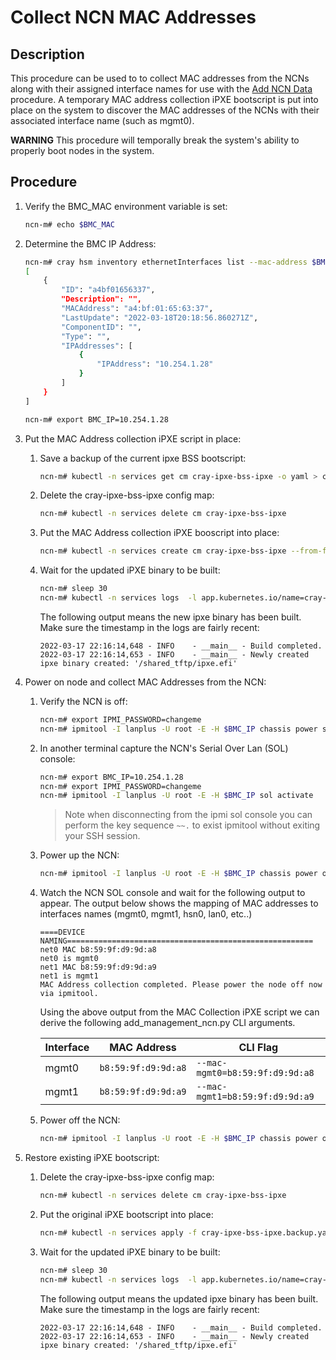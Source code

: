 # Collect NCN MAC Addresses

## Description
This procedure can be used to to collect MAC addresses from the NCNs along with their assigned interface names for use with the [Add NCN Data](Add_NCN_Data.md) procedure. A temporary MAC address collection iPXE bootscript is put into place on the system to discover the MAC addresses of the NCNs with their associated interface name (such as mgmt0).

**WARNING** This procedure will temporally break the system's ability to properly boot nodes in the system.

## Procedure
1.  Verify the BMC_MAC environment variable is set:
    ```bash
    ncn-m# echo $BMC_MAC
    ```

2.  Determine the BMC IP Address:
    ```bash
    ncn-m# cray hsm inventory ethernetInterfaces list --mac-address $BMC_MAC --format json
    [
        {
            "ID": "a4bf01656337",
            "Description": "",
            "MACAddress": "a4:bf:01:65:63:37",
            "LastUpdate": "2022-03-18T20:18:56.860271Z",
            "ComponentID": "",
            "Type": "",
            "IPAddresses": [
                {
                    "IPAddress": "10.254.1.28"
                }
            ]
        }
    ]
    ```

    ```bash
    ncn-m# export BMC_IP=10.254.1.28
    ```

2.  Put the MAC Address collection iPXE script in place:
    1.  Save a backup of the current ipxe BSS bootscript:
        ```bash
        ncn-m# kubectl -n services get cm cray-ipxe-bss-ipxe -o yaml > cray-ipxe-bss-ipxe.backup.yaml
        ```

    2.  Delete the cray-ipxe-bss-ipxe config map:
        ```bash
        ncn-m# kubectl -n services delete cm cray-ipxe-bss-ipxe
        ```
    
    3.  Put the MAC Address collection iPXE booscript into place:
        ```bash
        ncn-m# kubectl -n services create cm cray-ipxe-bss-ipxe --from-file=bss.ipxe=/usr/share/doc/csm/scripts/operations/node_management/Add_Remove_Replace_NCNs/mac_collection_script.ipxe
        ```
    
    4.  Wait for the updated iPXE binary to be built:
        ```bash
        ncn-m# sleep 30
        ncn-m# kubectl -n services logs  -l app.kubernetes.io/name=cray-ipxe -c cray-ipxe -f
        ```

        The following output means the new ipxe binary has been built. Make sure the timestamp in the logs are fairly recent:
        ```
        2022-03-17 22:16:14,648 - INFO    - __main__ - Build completed.
        2022-03-17 22:16:14,653 - INFO    - __main__ - Newly created ipxe binary created: '/shared_tftp/ipxe.efi'
        ```

3.  Power on node and collect MAC Addresses from the NCN:
    1.  Verify the NCN is off:
        ```bash
        ncn-m# export IPMI_PASSWORD=changeme
        ncn-m# ipmitool -I lanplus -U root -E -H $BMC_IP chassis power status
        ```

    2.  In another terminal capture the NCN's Serial Over Lan (SOL) console:
        ```bash
        ncn-m# export BMC_IP=10.254.1.28
        ncn-m# export IPMI_PASSWORD=changeme
        ncn-m# ipmitool -I lanplus -U root -E -H $BMC_IP sol activate
        ```

        > Note when disconnecting from the ipmi sol console you can perform the key sequence `~~.` to exist ipmitool without exiting your SSH session. 

    3.  Power up the NCN:
        ```bash
        ncn-m# ipmitool -I lanplus -U root -E -H $BMC_IP chassis power on
        ```

    4.  Watch the NCN SOL console and wait for the following output to appear. The output below shows the mapping of MAC addresses to interfaces names (mgmt0, mgmt1, hsn0, lan0, etc..)
        ```
        ====DEVICE NAMING=======================================================
        net0 MAC b8:59:9f:d9:9d:a8
        net0 is mgmt0
        net1 MAC b8:59:9f:d9:9d:a9
        net1 is mgmt1
        MAC Address collection completed. Please power the node off now via ipmitool.
        ```

        Using the above output from the MAC Collection iPXE script we can derive the following add_management_ncn.py CLI arguments.

        | Interface | MAC Address         | CLI Flag
        | --------- | ------------------- | -------- 
        | mgmt0     | `b8:59:9f:d9:9d:a8` | `--mac-mgmt0=b8:59:9f:d9:9d:a8`
        | mgmt1     | `b8:59:9f:d9:9d:a9` | `--mac-mgmt1=b8:59:9f:d9:9d:a9`
        
    5.  Power off the NCN:
        ```bash
        ncn-m# ipmitool -I lanplus -U root -E -H $BMC_IP chassis power off
        ```

4. Restore existing iPXE bootscript:
   1.   Delete the cray-ipxe-bss-ipxe config map:
        ```bash
        ncn-m# kubectl -n services delete cm cray-ipxe-bss-ipxe
        ```
    
    1.  Put the original iPXE bootscript into place:
        ```bash
        ncn-m# kubectl -n services apply -f cray-ipxe-bss-ipxe.backup.yaml
        ```
    
    2.  Wait for the updated iPXE binary to be built:
        ```bash
        ncn-m# sleep 30
        ncn-m# kubectl -n services logs  -l app.kubernetes.io/name=cray-ipxe -c cray-ipxe -f
        ```

        The following output means the updated ipxe binary has been built. Make sure the timestamp in the logs are fairly recent:
        ```
        2022-03-17 22:16:14,648 - INFO    - __main__ - Build completed.
        2022-03-17 22:16:14,653 - INFO    - __main__ - Newly created ipxe binary created: '/shared_tftp/ipxe.efi'
        ```